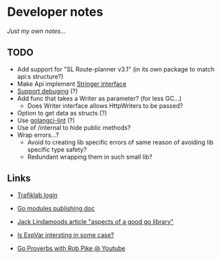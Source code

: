 # Developer notes

_Just my own notes..._

## TODO
* Add support for "SL Route-planner v3.1" (in its own package to match api:s structure?)
* Make Api implement [Stringer interface](https://pkg.go.dev/fmt#Stringer)
* [Support debuging](https://medium.com/@cep21/go-1-7-httptrace-and-context-debug-patterns-608ae887224a) (?)
* Add func that takes a Writer as parameter? (for less GC...)
  * Does Writer interface allows HttpWriters to be passed?
* Option to get data as structs (?)
* Use [golangci-lint](https://golangci-lint.run/) (?)
* Use of /internal to hide public methods?
* Wrap errors...?
  * Avoid to creating lib specific errors of same reason of avoiding lib specific type safety?
  * Redundant wrapping them in such small lib?

## Links
* [Trafiklab login](https://developer.trafiklab.se/user/login)
* [Go modules publishing doc](https://go.dev/doc/modules/publishing)


* [Jack Lindamoods article "aspects of a good go library"](https://medium.com/@cep21/aspects-of-a-good-go-library-7082beabb403)
* [Is ExpVar intersting in some case?](https://sysdig.com/blog/golang-expvar-custom-metrics/)
* [Go Proverbs with Rob Pike @ Youtube](https://youtu.be/PAAkCSZUG1c)